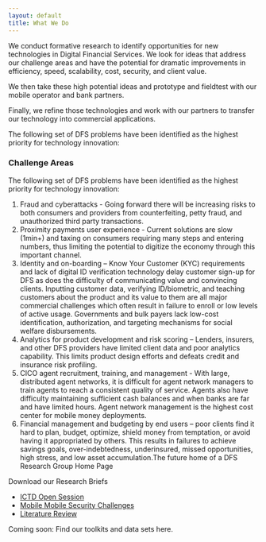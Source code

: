 ```yaml
---
layout: default
title: What We Do
---
```


We conduct formative research to identify opportunities for new technologies in Digital Financial Services. We look for ideas that address our challenge areas and have the potential for dramatic improvements in efficiency, speed, scalability, cost, security, and client value.

We then take these high potential ideas and prototype and fieldtest with our mobile operator and bank partners.

Finally, we refine those technologies and work with our partners to transfer our technology into commercial applications.

The following set of DFS problems have been identified as the highest priority for technology innovation:

<h3>Challenge Areas</h3>
The following set of DFS problems have been identified as the highest priority for technology innovation:

1. Fraud and cyberattacks - Going forward there will be increasing risks to both consumers and providers from counterfeiting, petty fraud, and unauthorized third party transactions.
1. Proximity payments user experience - Current solutions are slow (1min+) and taxing on consumers requiring many steps and entering numbers, thus limiting the potential to digitize the economy through this important channel.
3. Identity and on-boarding – Know Your Customer (KYC) requirements and lack of digital ID verification technology delay customer sign-up for DFS as does the difficulty of communicating value and convincing clients. Inputting customer data, verifying ID/biometric, and teaching customers about the product and its value to them are all major commercial challenges which often result in failure to enroll or low levels of active usage. Governments and bulk payers lack low-cost identification, authorization, and targeting mechanisms for social welfare disbursements.
4. Analytics for product development and risk scoring – Lenders, insurers, and other DFS providers have limited client data and poor analytics capability. This limits product design efforts and defeats credit and insurance risk profiling.
5. CICO agent recruitment, training, and management - With large, distributed agent networks, it is difficult for agent network managers to train agents to reach a consistent quality of service. Agents also have difficulty maintaining sufficient cash balances and when banks are far and have limited hours. Agent network management is the highest cost center for mobile money deployments.
6. Financial management and budgeting by end users – poor clients find it hard to plan, budget, optimize, shield money from temptation, or avoid having it appropriated by others. This results in failures to achieve savings goals, over-indebtedness, underinsured, missed opportunities, high stress, and low asset accumulation.The future home of a DFS Research Group Home Page

<div class="panel panel-primary">
	<div class="panel-heading">Download our Research Briefs</div>
	<div class="panel-body">
		<ul>
			<li><a href="ICTD_Open Session_Research Brief_Aug2016.pdf">ICTD Open Session</a></li>
			<li><a href="Mobile Money Security_Research Brief_August 2016.pdf">Mobile Mobile Security Challenges</a></li>
			<li><a href="Literature Survey_Research Brief_August 2016.pdf">Literature Review</a></li>
		</ul>
	</div>
</div>

<div class="jumbotron">
Coming soon:
Find our toolkits and data sets here.
</div>
